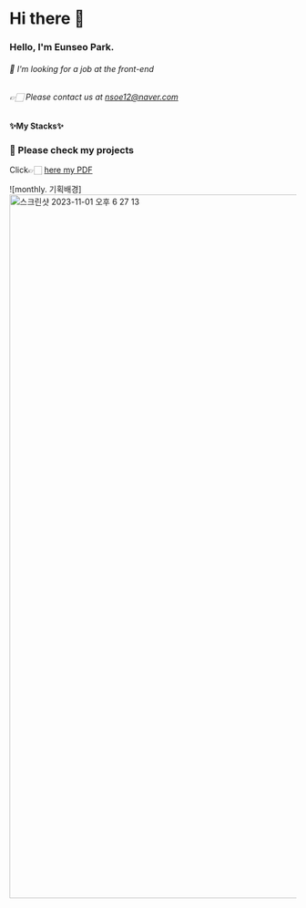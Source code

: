 # Hi there 👋

### Hello, I'm **Eunseo Park.** 
###### 👀 I'm looking for a job at the *front-end*
###### 👉🏻 Please contact us at *nsoe12@naver.com*

#### ✨My Stacks✨


### 🍎 Please check my projects

Click👉🏻 [here my PDF](https://github.com/nsoe12/monthly-subscription-eCommerce-shopping-mall/wiki/1.%ED%8C%90%EB%A7%A4%EC%9E%90-%ED%8E%98%EC%9D%B4%EC%A7%80(%EA%B4%80%EB%A6%AC%EC%9E%90))

![monthly. 기획배경]<img width="1235" alt="스크린샷 2023-11-01 오후 6 27 13" src="https://github.com/nsoe12/nsoe12/assets/126428530/3bd5b079-15b1-4035-990d-35e82db03517">
